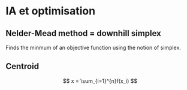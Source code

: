 # IA et optimisation

## Nelder-Mead method = downhill simplex 
Finds the minmum of an objective function using the notion of simplex.

## Centroid

$$ x = \sum_{i=1}^{n}f(x_i) $$
